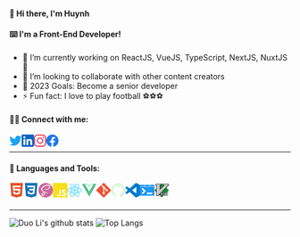 <!--
- 👋 Hi, I’m @conghuynhho
- 👀 I’m interested in coding
- 🌱 I’m currently learning
- 💞️ I’m looking to collaborate on ...
- 📫 How to reach me ...
-->
#### 👋 Hi there, I'm Huynh

#### ⌨️ I'm a Front-End Developer!

- 🌱 I’m currently working on ReactJS, VueJS, TypeScript, NextJS, NuxtJS🤣
- 👯 I’m looking to collaborate with other content creators
- 🥅 2023 Goals: Become a senior developer
- ⚡ Fun fact: I love to play football ⚽⚽⚽



#### 👨‍💻 Connect with me:

[<img align="left" alt="Công Huynh | Twitter" width="22px" src="/svg/twitter.svg" />][twitter]
[<img align="left" alt="Công Huynh | LinkedIn" width="22px" src="/svg/linkedin.svg" />][linkedin]
[<img align="left" alt="Công Huynh | Instagram" width="22px" src="/svg/instagram.svg" />][instagram]
[<img align="left" alt="Công Huynh | Instagram" width="22px" src="/svg/facebook.svg" />][facebook]
<br />

---
#### 🐳 Languages and Tools:

<img align="left" alt="HTML5" width="26px" src="/svg/html.svg" />
<img align="left" alt="CSS3" width="26px" src="/svg/css.svg" />
<img align="left" alt="Sass" width="26px" src="/svg/scss.svg" />
<img align="left" alt="JavaScript" width="26px" src="/svg/js.svg" />
<img align="left" alt="React" width="26px" src="/svg/react.svg" />
<img align="left" alt="Vue" width="26px" src="/svg/vue.svg" />
<img align="left" alt="Git" width="26px" src="/svg/git.svg" />
<img align="left" alt="GitHub" width="26px" src="/svg/github.svg" />
<img align="left" alt="Visual Studio Code" width="26px" src="/svg/vscode.svg" />
<img align="left" alt="Terminal" width="26px" src="/svg/terminal.svg" />
<img align="left" alt="Terminal" width="26px" src="/svg/vim.svg" />

<br />
<br />

---
![Duo Li's github stats](https://github-readme-stats.vercel.app/api?username=conghuynhho&show_icons=true&theme=cobalt)
![Top Langs](https://github-readme-stats.vercel.app/api/top-langs/?username=conghuynhho&layout=compact&theme=cobalt)



[twitter]: https://twitter.com/HuynhHCng2/
[instagram]: https://www.instagram.com/conghuynhh/
[facebook]: https://facebook.com/conghuynhho/
[linkedin]: https://linkedin.com/in/conghuynhho
